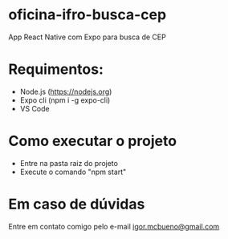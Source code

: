 # oficina-ifro-busca-cep
App React Native com Expo para busca de CEP

# Requimentos:

- Node.js (https://nodejs.org)
- Expo cli (npm i -g expo-cli)
- VS Code

# Como executar o projeto

- Entre na pasta raiz do projeto
- Execute o comando "npm start"

# Em caso de dúvidas

Entre em contato comigo pelo e-mail igor.mcbueno@gmail.com
